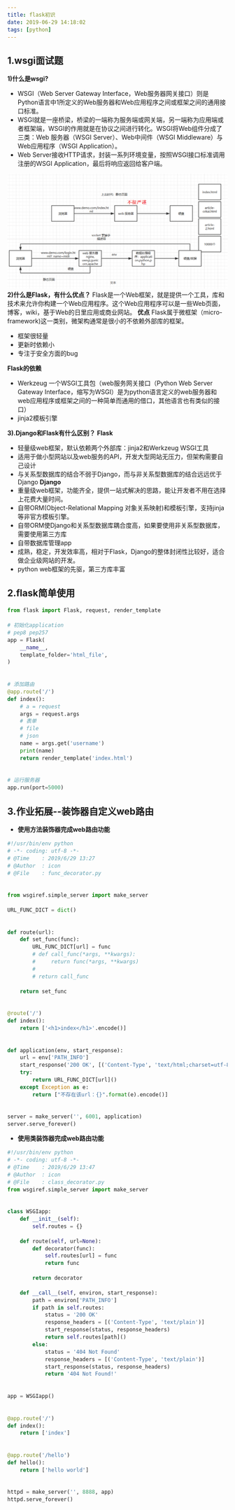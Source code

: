 ```yaml
---
title: flask初识
date: 2019-06-29 14:18:02
tags: [python]
---
```

## 1.wsgi面试题
**1)什么是wsgi?**
- WSGI（Web Server Gateway Interface，Web服务器网关接口）则是Python语言中1所定义的Web服务器和Web应用程序之间或框架之间的通用接口标准。
- WSGI就是一座桥梁，桥梁的一端称为服务端或网关端，另一端称为应用端或者框架端，WSGI的作用就是在协议之间进行转化。WSGI将Web组件分成了三类：Web 服务器（WSGI Server）、Web中间件（WSGI Middleware）与Web应用程序（WSGI Application）。
- Web Server接收HTTP请求，封装一系列环境变量，按照WSGI接口标准调用注册的WSGI Application，最后将响应返回给客户端。
<!-- more -->
![img](/img/python/flask/wsgi.png)
**2)什么是Flask，有什么优点？**
Flask是一个Web框架，就是提供一个工具，库和技术来允许你构建一个Web应用程序。这个Web应用程序可以是一些Web页面，博客，wiki，基于Web的日里应用或商业网站。
**优点**
Flask属于微框架（micro-framework)这一类别，微架构通常是很小的不依赖外部库的框架。 
- 框架很轻量 
- 更新时依赖小 
- 专注于安全方面的bug

**Flask的依赖**
- Werkzeug 一个WSGI工具包（web服务网关接口（Python Web Server Gateway Interface，缩写为WSGI）是为python语言定义的web服务器和web应用程序或框架之间的一种简单而通用的借口，其他语言也有类似的接口）
- jinja2模板引擎

**3).Django和Flask有什么区别？**
**Flask**
- 轻量级web框架，默认依赖两个外部库：jinja2和Werkzeug WSGI工具
- 适用于做小型网站以及web服务的API，开发大型网站无压力，但架构需要自己设计
- 与关系型数据库的结合不弱于Django，而与非关系型数据库的结合远远优于Django
**Django**
- 重量级web框架，功能齐全，提供一站式解决的思路，能让开发者不用在选择上花费大量时间。
- 自带ORM(Object-Relational Mapping 对象关系映射)和模板引擎，支持jinja等非官方模板引擎。
- 自带ORM使Django和关系型数据库耦合度高，如果要使用非关系型数据库，需要使用第三方库
- 自带数据库管理app
- 成熟，稳定，开发效率高，相对于Flask，Django的整体封闭性比较好，适合做企业级网站的开发。
- python web框架的先驱，第三方库丰富
	
## 2.flask简单使用
```python
from flask import Flask, request, render_template

# 初始化application
# pep8 pep257
app = Flask(
    __name__,
    template_folder='html_file',
)


# 添加路由
@app.route('/')
def index():
    # a = request
    args = request.args
    # 表单
    # file
    # json
    name = args.get('username')
    print(name)
    return render_template('index.html')


# 运行服务器
app.run(port=5000)
```

## 3.作业拓展--装饰器自定义web路由
- **使用方法装饰器完成web路由功能**
```python
#!/usr/bin/env python
# -*- coding: utf-8 -*-
# @Time    : 2019/6/29 13:27
# @Author  : icon
# @File    : func_decorator.py


from wsgiref.simple_server import make_server

URL_FUNC_DICT = dict()


def route(url):
    def set_func(func):
        URL_FUNC_DICT[url] = func
        # def call_func(*args, **kwargs):
        #     return func(*args, **kwargs)
        #
        # return call_func

    return set_func


@route('/')
def index():
    return ['<h1>index</h1>'.encode()]


def application(env, start_response):
    url = env['PATH_INFO']
    start_response('200 OK', [('Content-Type', 'text/html;charset=utf-8')])
    try:
        return URL_FUNC_DICT[url]()
    except Exception as e:
        return ["不存在该url：{}".format(e).encode()]


server = make_server('', 6001, application)
server.serve_forever()
```
- **使用类装饰器完成web路由功能**
```python
#!/usr/bin/env python
# -*- coding: utf-8 -*-
# @Time    : 2019/6/29 13:47
# @Author  : icon
# @File    : class_decorator.py
from wsgiref.simple_server import make_server


class WSGIapp:
    def __init__(self):
        self.routes = {}

    def route(self, url=None):
        def decorator(func):
            self.routes[url] = func
            return func

        return decorator

    def __call__(self, environ, start_response):
        path = environ['PATH_INFO']
        if path in self.routes:
            status = '200 OK'
            response_headers = [('Content-Type', 'text/plain')]
            start_response(status, response_headers)
            return self.routes[path]()
        else:
            status = '404 Not Found'
            response_headers = [('Content-Type', 'text/plain')]
            start_response(status, response_headers)
            return '404 Not Found!'


app = WSGIapp()


@app.route('/')
def index():
    return ['index']


@app.route('/hello')
def hello():
    return ['hello world']


httpd = make_server('', 8888, app)
httpd.serve_forever()
```
